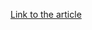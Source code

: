 [Link to the article](https://www.cisa.gov/news-events/alerts/2024/10/30/fortinet-updates-guidance-and-indicators-compromise-following-fortimanager-vulnerability)

